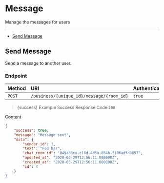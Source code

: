 # Message

Manage the messages for users

---

- [Send Message](#send-message)



<a name="send-message"></a>
## Send Message

Send a message to another user.
### Endpoint
|Method|URI|Authentication|
|:-|:-|:-|
|`POST`|`/business/{unique_id}/message/{room_id}`|`true`|



> {success} Example Success Response
Code `200`

Content

```json
{
    "success": true,
    "message": "Message sent",
    "data": {
        "sender_id": 1,
        "text": "Foo bar",
        "chat_room_id": "049ab3ca-c18d-4d5a-864b-f106ad5d0857",
        "updated_at": "2020-05-29T12:56:11.000000Z",
        "created_at": "2020-05-29T12:56:11.000000Z",
        "id": 4
    }
}

```


